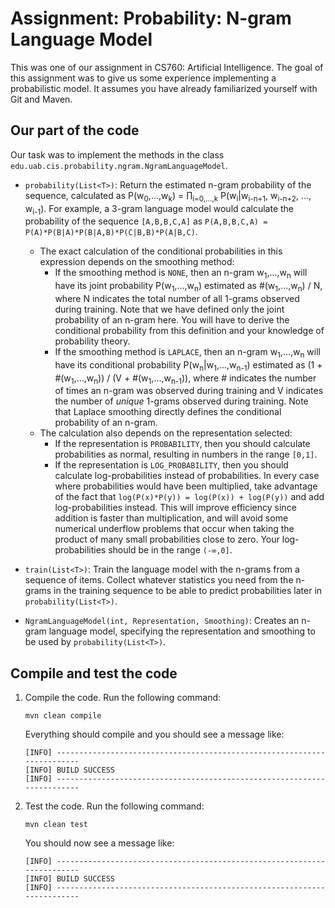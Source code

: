 # Assignment: Probability: N-gram Language Model

This was one of our assignment in CS760: Artificial Intelligence. The goal of this assignment was to give us some experience implementing a probabilistic model. It assumes you have already familiarized yourself with Git and Maven.


## Our part of the code

Our task was to implement the methods in the class `edu.uab.cis.probability.ngram.NgramLanguageModel`. 

*   `probability(List<T>)`: Return the estimated n-gram probability of the sequence, calculated as P(w<sub>0</sub>,...,w<sub>k</sub>) = ∏<sub>i=0,...,k</sub> P(w<sub>i</sub>|w<sub>i-n+1</sub>, w<sub>i-n+2</sub>, ..., w<sub>i-1</sub>).
    For example, a 3-gram language model would calculate the probability of the sequence `[A,B,B,C,A]` as `P(A,B,B,C,A) = P(A)*P(B|A)*P(B|A,B)*P(C|B,B)*P(A|B,C)`.
    *   The exact calculation of the conditional probabilities in this expression depends on the smoothing method:
        *   If the smoothing method is `NONE`, then an n-gram w<sub>1</sub>,...,w<sub>n</sub> will have its joint probability P(w<sub>1</sub>,...,w<sub>n</sub>) estimated as #(w<sub>1</sub>,...,w<sub>n</sub>) / N, where N indicates the total number of all 1-grams observed during training. Note that we have defined only the joint probability of an n-gram here. You will have to derive the conditional probability from this definition and your knowledge of probability theory.
        *   If the smoothing method is `LAPLACE`, then an n-gram w<sub>1</sub>,...,w<sub>n</sub> will have its conditional probability P(w<sub>n</sub>|w<sub>1</sub>,...,w<sub>n-1</sub>) estimated as (1 + #(w<sub>1</sub>,...,w<sub>n</sub>)) / (V + #(w<sub>1</sub>,...,w<sub>n-1</sub>)), where # indicates the number of times an n-gram was observed during training and V indicates the number of *unique* 1-grams observed during training. Note that Laplace smoothing directly defines the conditional probability of an n-gram.
    *   The calculation also depends on the representation selected:
        *   If the representation is `PROBABILITY`, then you should calculate probabilities as normal, resulting in numbers in the range `[0,1]`.
        *   If the representation is `LOG_PROBABILITY`, then you should calculate log-probabilities instead of probabilities. In every case where probabilities would have been multiplied, take advantage of the fact that `log(P(x)*P(y)) = log(P(x)) + log(P(y))` and add log-probabilities instead. This will improve efficiency since addition is faster than multiplication, and will avoid some numerical underflow problems that occur when taking the product of many small probabilities close to zero. Your log-probabilities should be in the range `(-∞,0]`.

* `train(List<T>)`: Train the language model with the n-grams from a sequence of items. Collect whatever statistics you need from the n-grams in the training sequence to be able to predict probabilities later in `probability(List<T>)`.

* `NgramLanguageModel(int, Representation, Smoothing)`: Creates an n-gram language model, specifying the representation and smoothing to be used by `probability(List<T>)`.

## Compile and test the code

1.  Compile the code. Run the following command:

        mvn clean compile

    Everything should compile and you should see a message like:

        [INFO] ------------------------------------------------------------------------
        [INFO] BUILD SUCCESS
        [INFO] ------------------------------------------------------------------------

2.  Test the code. Run the following command:

        mvn clean test

    You should now see a message like:

        [INFO] ------------------------------------------------------------------------
        [INFO] BUILD SUCCESS
        [INFO] ------------------------------------------------------------------------